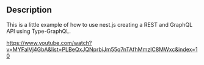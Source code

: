 ## Description

This is a little example of how to use nest.js creating a REST and GraphQL API using Type-GraphQL.

https://www.youtube.com/watch?v=MYFaIVj4GbA&list=PLBeQxJQNprbiJm55q7nTAfhMmzIC8MWxc&index=10
